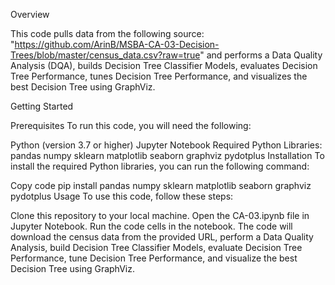Overview

This code pulls data from the following source: "https://github.com/ArinB/MSBA-CA-03-Decision-Trees/blob/master/census_data.csv?raw=true" and performs a Data Quality Analysis (DQA), builds Decision Tree Classifier Models, evaluates Decision Tree Performance, tunes Decision Tree Performance, and visualizes the best Decision Tree using GraphViz.

Getting Started

Prerequisites
To run this code, you will need the following:

Python (version 3.7 or higher)
Jupyter Notebook
Required Python Libraries:
pandas
numpy
sklearn
matplotlib
seaborn
graphviz
pydotplus
Installation
To install the required Python libraries, you can run the following command:

Copy code
pip install pandas numpy sklearn matplotlib seaborn graphviz pydotplus
Usage
To use this code, follow these steps:

Clone this repository to your local machine.
Open the CA-03.ipynb file in Jupyter Notebook.
Run the code cells in the notebook.
The code will download the census data from the provided URL, perform a Data Quality Analysis, build Decision Tree Classifier Models, evaluate Decision Tree Performance, tune Decision Tree Performance, and visualize the best Decision Tree using GraphViz.

